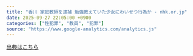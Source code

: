 ```yaml
---
title: "香川 家庭教師を逮捕 勉強教えていた少女にわいせつ行為か - nhk.or.jp"
date: 2025-09-27 22:05:00 +0900
categories: ["性犯罪", "教員", "犯罪"]
source: "https://www.google-analytics.com/analytics.js"
---
```


[出典はこちら](https://www.google-analytics.com/analytics.js)
